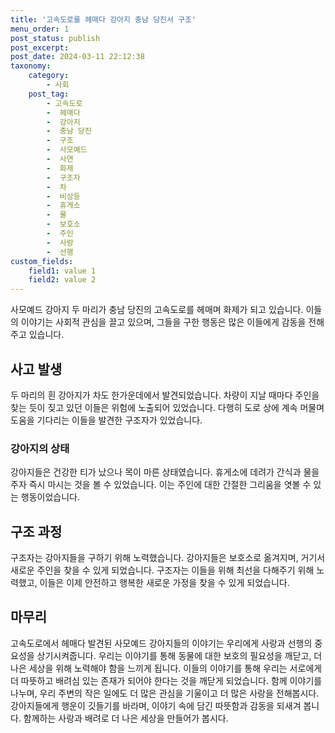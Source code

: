 ```yaml
---
title: '고속도로를 헤매다 강아지 충남 당진서 구조'
menu_order: 1
post_status: publish
post_excerpt: 
post_date: 2024-03-11 22:12:38
taxonomy:
    category:
        - 사회
    post_tag:
        - 고속도로
        -  헤매다
        -  강아지
        -  충남 당진
        -  구조
        -  사모예드
        -  사연
        -  화제
        -  구조자
        -  차
        -  비상등
        -  휴게소
        -  물
        -  보호소
        -  주인
        -  사랑
        -  선행
custom_fields:
    field1: value 1
    field2: value 2
---
```


사모예드 강아지 두 마리가 충남 당진의 고속도로를 헤매며 화제가 되고 있습니다. 이들의 이야기는 사회적 관심을 끌고 있으며, 그들을 구한 행동은 많은 이들에게 감동을 전해주고 있습니다.
## 사고 발생
두 마리의 흰 강아지가 차도 한가운데에서 발견되었습니다. 차량이 지날 때마다 주인을 찾는 듯이 짖고 있던 이들은 위험에 노출되어 있었습니다. 다행히 도로 상에 계속 머물며 도움을 기다리는 이들을 발견한 구조자가 있었습니다.
### 강아지의 상태
강아지들은 건강한 티가 났으나 목이 마른 상태였습니다. 휴게소에 데려가 간식과 물을 주자 즉시 마시는 것을 볼 수 있었습니다. 이는 주인에 대한 간절한 그리움을 엿볼 수 있는 행동이었습니다.
## 구조 과정
구조자는 강아지들을 구하기 위해 노력했습니다. 강아지들은 보호소로 옮겨지며, 거기서 새로운 주인을 찾을 수 있게 되었습니다. 구조자는 이들을 위해 최선을 다해주기 위해 노력했고, 이들은 이제 안전하고 행복한 새로운 가정을 찾을 수 있게 되었습니다.
## 마무리
고속도로에서 헤매다 발견된 사모예드 강아지들의 이야기는 우리에게 사랑과 선행의 중요성을 상기시켜줍니다. 우리는 이야기를 통해 동물에 대한 보호의 필요성을 깨닫고, 더 나은 세상을 위해 노력해야 함을 느끼게 됩니다. 이들의 이야기를 통해 우리는 서로에게 더 따뜻하고 배려심 있는 존재가 되어야 한다는 것을 깨닫게 되었습니다. 함께 이야기를 나누며, 우리 주변의 작은 일에도 더 많은 관심을 기울이고 더 많은 사랑을 전해봅시다. 강아지들에게 행운이 깃들기를 바라며, 이야기 속에 담긴 따뜻함과 감동을 되새겨 봅니다. 함께하는 사랑과 배려로 더 나은 세상을 만들어가 봅시다.

